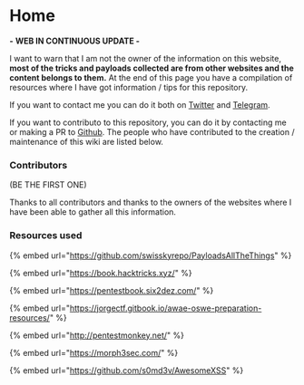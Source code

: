 # Home

**-** **WEB IN CONTINUOUS UPDATE -**

I want to warn that I am not the owner of the information on this website, **most of the tricks and payloads collected are from other websites and the content belongs to them.** At the end of this page you have a compilation of resources where I have got information / tips for this repository.

If you want to contact me you can do it both on [Twitter](https://twitter.com/devploit) and [Telegram](https://t.me/devploit).

If you want to contributo to this repository, you can do it by contacting me or making a PR to [Github](https://github.com/devploit/pwny.cc). The people who have contributed to the creation / maintenance of this wiki are listed below.

### Contributors

\(BE THE FIRST ONE\)

Thanks to all contributors and thanks to the owners of the websites where I have been able to gather all this information.

### Resources used

{% embed url="https://github.com/swisskyrepo/PayloadsAllTheThings" %}

{% embed url="https://book.hacktricks.xyz/" %}

{% embed url="https://pentestbook.six2dez.com/" %}

{% embed url="https://jorgectf.gitbook.io/awae-oswe-preparation-resources/" %}

{% embed url="http://pentestmonkey.net/" %}

{% embed url="https://morph3sec.com/" %}

{% embed url="https://github.com/s0md3v/AwesomeXSS" %}



